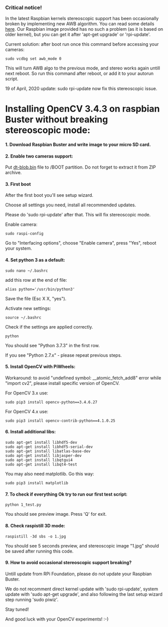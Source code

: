 ### Critical notice!
In the latest Raspbian kernels stereoscopic support has been occasionally broken by implementing new AWB algorithm. You can read some details [here](https://github.com/raspberrypi/firmware/issues/1253). Our Raspbian image provided has no such a problem (as it is based on older kernel), but you can get it after 'apt-get upgrade' or 'rpi-update'.

Current solution: after boot run once this command before accessing your cameras:
```
sudo vcdbg set awb_mode 0
```
This will turn AWB algo to the previous mode, and stereo works again untill next reboot. So run this command after reboot, or add it to your autorun script. 

19 of April, 2020 update: 
sudo rpi-update now fix this stereoscopic issue.

# Installing OpenCV 3.4.3 on raspbian Buster without breaking stereoscopic mode:

#### 1. Download Raspbian Buster and write image to your micro SD card.


#### 2. Enable two cameras support:
Put [dt-blob.bin](http://wiki.stereopi.com/files/dt-blob.bin.zip) file to /BOOT partition. Do not forget to extract it from ZIP archive.

#### 3. First boot
After the first boot you'll see setup wizard. 

Choose all settings you need, install all recommended updates.

Please do 'sudo rpi-update' after that. This will fix stereoscopic mode.

Enable camera:

`sudo raspi-config`

Go to "Interfacing options", choose "Enable camera", press "Yes", reboot your system.

#### 4. Set python 3 as a default:

`sudo nano ~/.bashrc`

add this row at the end of file:

`alias python='/usr/bin/python3'`

Save the file (Esc X X, "yes").

Activate new settings:

`source ~/.bashrc`

Check if the settings are applied correctly.

`python`

You should see "Python 3.7.3" in the first row.

If you see "Python 2.7.x" - please repeat previous steps.

#### 5. Install OpenCV with PiWheels:

Workaround: to avoid "undefined symbol: __atomic_fetch_add8" error while "import cv2",
please install specific version of OpenCV.

For OpenCV 3.x use:

`sudo pip3 install opencv-python==3.4.6.27`

For OpenCV 4.x use:

`sudo pip3 install opencv-contrib-python==4.1.0.25`

#### 6. Install additional libs:

```
sudo apt-get install libhdf5-dev
sudo apt-get install libhdf5-serial-dev
sudo apt-get install libatlas-base-dev
sudo apt-get install libjasper-dev 
sudo apt-get install libqtgui4 
sudo apt-get install libqt4-test
```

You may also need matplotlib. Go this way:

`sudo pip3 install matplotlib`

#### 7. To check if everything Ok try to run our first test script:

`python 1_test.py`

You should see preview image. Press 'Q' for exit.

#### 8. Check raspistill 3D mode:

`raspistill -3d sbs -o 1.jpg`

You should see 5 seconds preview, and stereoscopic image "1.jpg" should be saved after 
running this code.

#### 9. How to avoid occasional stereoscopic support breaking?

Untill update from RPi Foundation, please do not update your Raspbian Buster.

We do not recomment direct kernel update with 'sudo rpi-update', system update with 'sudo apt-get upgrade', and also following the last setup wizard step running 'sudo piwiz'.

Stay tuned! 

And good luck with your OpenCV experiments! :-)

